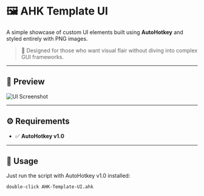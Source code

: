 # 🖼️ AHK Template UI

A simple showcase of custom UI elements built using **AutoHotkey** and styled entirely with PNG images.

> 🎨 Designed for those who want visual flair without diving into complex GUI frameworks.

---

## 📸 Preview

![UI Screenshot](./screenshot.png) <!-- Rename your image file to `screenshot.png` or change this filename accordingly -->

---

## ⚙️ Requirements

- ✅ **AutoHotkey v1.0**

---

## 🚀 Usage

Just run the script with AutoHotkey v1.0 installed:

```bash
double-click AHK-Template-UI.ahk
